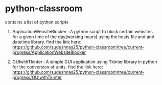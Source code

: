 # python-classroom
contains a list of python scripts

1. ApplicationWebsiteBlocker : A python script to block certain websites for a given time of the day(working hours) using the hosts file and and datetime library.
find the link here: https://github.com/sudeshnas25/python-classroom/tree/current-progress/ApplicationWebsiteBlocker 

2. GUIwithTkinter : A simple GUI application using Tkinter library in python for the conversion of units.
find the link here: https://github.com/sudeshnas25/python-classroom/tree/current-progress/GUIwithTkinter 
